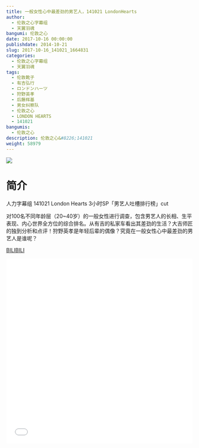 ```yaml
---
title: 一般女性心中最差劲的男艺人，141021 LondonHearts
author: 
  - 伦敦之心字幕组
  - 天翼羽魂
bangumi: 伦敦之心
date: 2017-10-16 00:00:00
publishdate: 2014-10-21
slug: 2017-10-16_141021_1664831
categories: 
  - 伦敦之心字幕组
  - 天翼羽魂
tags: 
  - 伦敦靴子
  - 有吉弘行
  - ロンドンハーツ
  - 狩野英孝
  - 后藤辉基
  - 男女纠察队
  - 伦敦之心
  - LONDON HEARTS
  - 141021
bangumis: 
  - 伦敦之心
description: 伦敦之心&#8226;141021
weight: 58979
---
```


![](https://i.imgur.com/7hsn577.jpg)

# 简介  
人力字幕组 141021 London Hearts 3小时SP「男艺人吐槽排行榜」cut
对100名不同年龄层（20~40岁）的一般女性进行调查，包含男艺人的长相、生平表现、内心世界全方位的综合排名。从有吉的私家车看出其差劲的生活？大吉师匠的独到分析和点评！狩野英孝是年轻后辈的偶像？究竟在一般女性心中最差劲的男艺人是谁呢？

  [BILIBILI](https://www.bilibili.com/video/av1664831/)


  <iframe src="//www.bilibili.com/html/html5player.html?cid=2535767&aid=1664831" width="100%" height="500" frameborder="0" allowfullscreen="allowfullscreen"></iframe>
